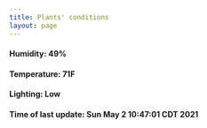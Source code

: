 ```yaml
---
title: Plants' conditions
layout: page
---
```



#### Humidity: 49%
#### Temperature: 71F
#### Lighting: Low
#### Time of last update: Sun May  2 10:47:01 CDT 2021

